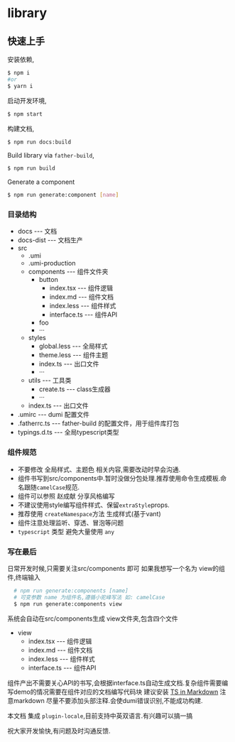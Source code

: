 # library

## 快速上手

安装依赖,

```bash
$ npm i
#or
$ yarn i
```

启动开发环境,

```bash
$ npm start
```

构建文档,

```bash
$ npm run docs:build
```

Build library via `father-build`,

```bash
$ npm run build
```

Generate a component

```bash
$ npm run generate:component [name]
```

### 目录结构
  * docs --- 文档
  * docs-dist --- 文档生产
  * src
    * .umi
    * .umi-production
    * components --- 组件文件夹
      * button
        * index.tsx --- 组件逻辑
        * index.md --- 组件文档
        * index.less --- 组件样式
        * interface.ts --- 组件API
      * foo
      * ···
    * styles
      * global.less --- 全局样式
      * theme.less --- 组件主题
      * index.ts --- 出口文件
      * ···
    * utils --- 工具类
      * create.ts --- class生成器
      * ···
    * index.ts --- 出口文件
* .umirc --- dumi 配置文件
* .fatherrc.ts --- father-build 的配置文件，用于组件库打包
* typings.d.ts --- 全局typescript类型

### 组件规范

* 不要修改 全局样式、主题色 相关内容,需要改动时早会沟通.
* 组件书写到src/components中.暂时没做分包处理.推荐使用命令生成模板.命名跟随`camelCase`规范.
* 组件可以参照 赵成献 分享风格编写
* 不建议使用style编写组件样式、保留`extraStyle`props.
* 推荐使用 `createNamespace`方法 生成样式(基于vant)
* 组件注意处理监听、穿透、冒泡等问题
* `typescript` 类型 避免大量使用 `any`


### 写在最后

日常开发时候,只需要关注src/components 即可
如果我想写一个名为 view的组件,终端输入
``` bash
  # npm run generate:components [name]
  # 可变参数 name 为组件名,遵循小驼峰写法 如: camelCase
  $ npm run generate:components view
```
系统会自动在src/components生成 view文件夹,包含四个文件
* view
  * index.tsx --- 组件逻辑
  * index.md --- 组件文档
  * index.less --- 组件样式
  * interface.ts --- 组件API

组件产出不需要关心API的书写,会根据interface.ts自动生成文档.复杂组件需要编写demo的情况需要在组件对应的文档编写代码块
建议安装 [TS in Markdown](https://marketplace.visualstudio.com/items?itemName=amour1688.ts-in-markdown)
注意markdown 尽量不要添加头部注释.会使dumi错误识别,不能成功构建.

本文档 集成 `plugin-locale`,目前支持中英双语言.有兴趣可以搞一搞

祝大家开发愉快,有问题及时沟通反馈.
